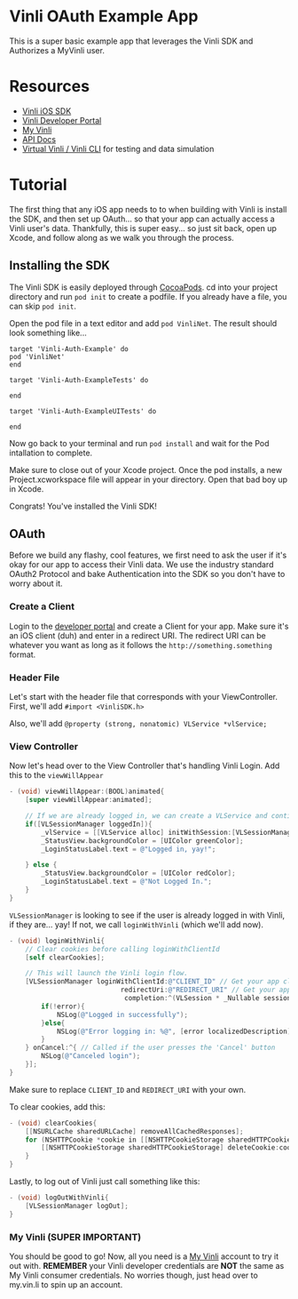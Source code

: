 # Vinli OAuth Example App

This is a super basic example app that leverages the Vinli SDK and Authorizes a MyVinli user.

# Resources
- [Vinli iOS SDK](https://github.com/vinli/ios-net)
- [Vinli Developer Portal](https://dev.vin.li)
- [My Vinli](https://my.vin.li)
- [API Docs](http://docs.vin.li)
- [Virtual Vinli / Vinli CLI](http://bit.ly/virtual-vinli) for testing and data simulation

# Tutorial
The first thing that any iOS app needs to to when building with Vinli is install the SDK, and then set up OAuth... so that your app can actually access a Vinli user's data.
Thankfully, this is super easy... so just sit back, open up Xcode, and follow along as we walk you through the process.

## Installing the SDK
The Vinli SDK is easily deployed through [CocoaPods](https://cocoapods.org/). cd into your project directory and run `pod init` to create a podfile.
If you already have a file, you can skip `pod init`.

Open the pod file in a text editor and add `pod VinliNet`. The result should look something like...
```
target 'Vinli-Auth-Example' do
pod 'VinliNet'
end

target 'Vinli-Auth-ExampleTests' do

end

target 'Vinli-Auth-ExampleUITests' do

end
```

Now go back to your terminal and run `pod install` and wait for the Pod intallation to complete.

Make sure to close out of your Xcode project. Once the pod installs, a new Project.xcworkspace file will appear in your directory. Open that bad boy up in Xcode.

Congrats! You've installed the Vinli SDK!

## OAuth
Before we build any flashy, cool features, we first need to ask the user if it's okay for our app to access their Vinli data. We use the industry standard OAuth2 Protocol
and bake Authentication into the SDK so you don't have to worry about it.

### Create a Client
Login to the [developer portal](dev.vin.li) and create a Client for your app.
Make sure it's an iOS client (duh) and enter in a redirect URI. The redirect URI can be whatever you want as long as it follows the `http://something.something` format.

### Header File
Let's start with the header file that corresponds with your ViewController. First, we'll add `#import <VinliSDK.h>`

Also, we'll add `@property (strong, nonatomic) VLService *vlService;`

### View Controller
Now let's head over to the View Controller that's handling Vinli Login. Add this to the `viewWillAppear`

```objectivec
- (void) viewWillAppear:(BOOL)animated{
    [super viewWillAppear:animated];

    // If we are already logged in, we can create a VLService and continue with the app.
    if([VLSessionManager loggedIn]){
        _vlService = [[VLService alloc] initWithSession:[VLSessionManager currentSession]];
        _StatusView.backgroundColor = [UIColor greenColor];
        _LoginStatusLabel.text = @"Logged in, yay!";

    } else {
        _StatusView.backgroundColor = [UIColor redColor];
        _LoginStatusLabel.text = @"Not Logged In.";
    }
}
```
`VLSessionManager` is looking to see if the user is already logged in with Vinli, if they are... yay! If not, we call `loginWithVinli` (which we'll add now).

```objectivec
- (void) loginWithVinli{
    // Clear cookies before calling loginWithClientId
    [self clearCookies];

    // This will launch the Vinli login flow.
    [VLSessionManager loginWithClientId:@"CLIENT_ID" // Get your app client id at dev.vin.li
                            redirectUri:@"REDIRECT_URI" // Get your app redirect uri at dev.vin.li
                             completion:^(VLSession * _Nullable session, NSError * _Nullable error) { // Called if the user successfully logs in, or if there is an error
        if(!error){
            NSLog(@"Logged in successfully");
        }else{
            NSLog(@"Error logging in: %@", [error localizedDescription]);
        }
    } onCancel:^{ // Called if the user presses the 'Cancel' button
        NSLog(@"Canceled login");
    }];
}
```
Make sure to replace `CLIENT_ID` and `REDIRECT_URI` with your own.

To clear cookies, add this:
```objectivec
- (void) clearCookies{
    [[NSURLCache sharedURLCache] removeAllCachedResponses];
    for (NSHTTPCookie *cookie in [[NSHTTPCookieStorage sharedHTTPCookieStorage] cookies]) {
        [[NSHTTPCookieStorage sharedHTTPCookieStorage] deleteCookie:cookie];
    }
}
```

Lastly, to log out of Vinli just call something like this:
```objectivec
- (void) logOutWithVinli{
    [VLSessionManager logOut];
}
```

### My Vinli (SUPER IMPORTANT)
You should be good to go! Now, all you need is a [My Vinli](https://my.vin.li/#/sign-up/create-account) account to try it out with. **REMEMBER** your Vinli developer credentials are **NOT** the same as My Vinli consumer credentials.
No worries though, just head over to my.vin.li to spin up an account.
